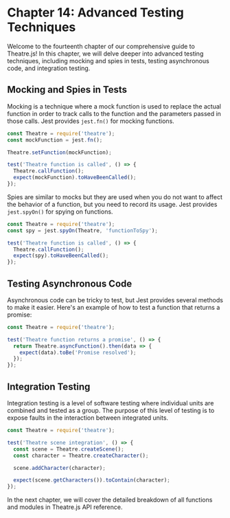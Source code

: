 # Chapter 14: Advanced Testing Techniques

Welcome to the fourteenth chapter of our comprehensive guide to Theatre.js! In this chapter, we will delve deeper into advanced testing techniques, including mocking and spies in tests, testing asynchronous code, and integration testing.

## Mocking and Spies in Tests

Mocking is a technique where a mock function is used to replace the actual function in order to track calls to the function and the parameters passed in those calls. Jest provides `jest.fn()` for mocking functions.

```javascript
const Theatre = require('theatre');
const mockFunction = jest.fn();

Theatre.setFunction(mockFunction);

test('Theatre function is called', () => {
  Theatre.callFunction();
  expect(mockFunction).toHaveBeenCalled();
});
```

Spies are similar to mocks but they are used when you do not want to affect the behavior of a function, but you need to record its usage. Jest provides `jest.spyOn()` for spying on functions.

```javascript
const Theatre = require('theatre');
const spy = jest.spyOn(Theatre, 'functionToSpy');

test('Theatre function is called', () => {
  Theatre.callFunction();
  expect(spy).toHaveBeenCalled();
});
```

## Testing Asynchronous Code

Asynchronous code can be tricky to test, but Jest provides several methods to make it easier. Here's an example of how to test a function that returns a promise:

```javascript
const Theatre = require('theatre');

test('Theatre function returns a promise', () => {
  return Theatre.asyncFunction().then(data => {
    expect(data).toBe('Promise resolved');
  });
});
```

## Integration Testing

Integration testing is a level of software testing where individual units are combined and tested as a group. The purpose of this level of testing is to expose faults in the interaction between integrated units.

```javascript
const Theatre = require('theatre');

test('Theatre scene integration', () => {
  const scene = Theatre.createScene();
  const character = Theatre.createCharacter();

  scene.addCharacter(character);

  expect(scene.getCharacters()).toContain(character);
});
```

In the next chapter, we will cover the detailed breakdown of all functions and modules in Theatre.js API reference.

